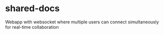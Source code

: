 # shared-docs
Webapp with websocket where multiple users can connect simultaneously for real-time collaboration

